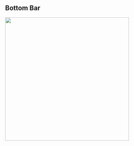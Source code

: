 ## Bottom Bar

<img src="https://github.com/user-attachments/assets/9b079d21-2247-4243-8776-417029383845" width="400">
